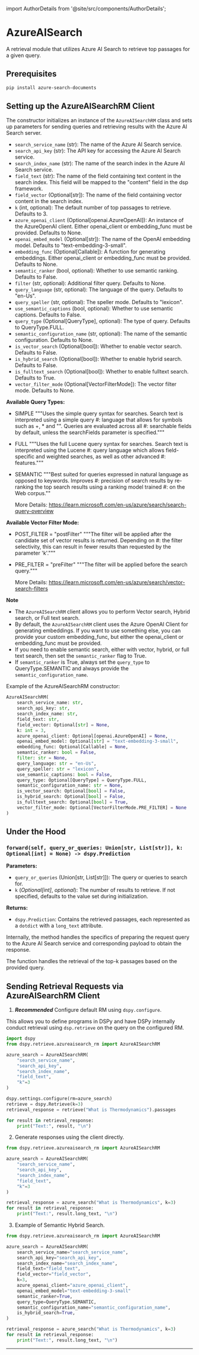 import AuthorDetails from '@site/src/components/AuthorDetails';

# AzureAISearch

A retrieval module that utilizes Azure AI Search to retrieve top passages for a given query.

## Prerequisites

```bash
pip install azure-search-documents
```

## Setting up the AzureAISearchRM Client

The constructor initializes an instance of the `AzureAISearchRM` class and sets up parameters for sending queries and retrieving results with the Azure AI Search server.

- `search_service_name` (str): The name of the Azure AI Search service.
- `search_api_key` (str): The API key for accessing the Azure AI Search service.
- `search_index_name` (str): The name of the search index in the Azure AI Search service.
- `field_text` (str): The name of the field containing text content in the search index. This field will be mapped to the "content" field in the dsp framework.
- `field_vector` (Optional[str]): The name of the field containing vector content in the search index.
- `k` (int, optional): The default number of top passages to retrieve. Defaults to 3.
- `azure_openai_client` (Optional[openai.AzureOpenAI]): An instance of the AzureOpenAI client. Either openai_client or embedding_func must be provided. Defaults to None.
- `openai_embed_model` (Optional[str]): The name of the OpenAI embedding model. Defaults to "text-embedding-3-small".
- `embedding_func` (Optional[Callable]): A function for generating embeddings. Either openai_client or embedding_func must be provided. Defaults to None.
- `semantic_ranker` (bool, optional): Whether to use semantic ranking. Defaults to False.
- `filter` (str, optional): Additional filter query. Defaults to None.
- `query_language` (str, optional): The language of the query. Defaults to "en-Us".
- `query_speller` (str, optional): The speller mode. Defaults to "lexicon".
- `use_semantic_captions` (bool, optional): Whether to use semantic captions. Defaults to False.
- `query_type` (Optional[QueryType], optional): The type of query. Defaults to QueryType.FULL.
- `semantic_configuration_name` (str, optional): The name of the semantic configuration. Defaults to None.
- `is_vector_search` (Optional[bool]): Whether to enable vector search. Defaults to False.
- `is_hybrid_search` (Optional[bool]): Whether to enable hybrid search. Defaults to False.
- `is_fulltext_search` (Optional[bool]): Whether to enable fulltext search. Defaults to True.
- `vector_filter_mode` (Optional[VectorFilterMode]): The vector filter mode. Defaults to None.


**Available Query Types:**

- SIMPLE
    """Uses the simple query syntax for searches. Search text is interpreted using a simple query
    #: language that allows for symbols such as +, * and "". Queries are evaluated across all
    #: searchable fields by default, unless the searchFields parameter is specified."""
- FULL
    """Uses the full Lucene query syntax for searches. Search text is interpreted using the Lucene
    #: query language which allows field-specific and weighted searches, as well as other advanced
    #: features."""
- SEMANTIC
    """Best suited for queries expressed in natural language as opposed to keywords. Improves
    #: precision of search results by re-ranking the top search results using a ranking model trained
    #: on the Web corpus.""

    More Details: https://learn.microsoft.com/en-us/azure/search/search-query-overview

**Available Vector Filter Mode:**

- POST_FILTER = "postFilter"
    """The filter will be applied after the candidate set of vector results is returned. Depending on
    #: the filter selectivity, this can result in fewer results than requested by the parameter 'k'."""

- PRE_FILTER = "preFilter"
    """The filter will be applied before the search query."""

    More Details: https://learn.microsoft.com/en-us/azure/search/vector-search-filters

**Note**

- The `AzureAISearchRM` client allows you to perform Vector search, Hybrid search, or Full text search.
- By default, the `AzureAISearchRM` client uses the Azure OpenAI Client for generating embeddings. If you want to use something else, you can provide your custom embedding_func, but either the openai_client or embedding_func must be provided.
- If you need to enable semantic search, either with vector, hybrid, or full text search, then set the `semantic_ranker` flag to True.
- If `semantic_ranker` is True, always set the `query_type` to QueryType.SEMANTIC and always provide the `semantic_configuration_name`.

Example of the AzureAISearchRM constructor:

```python
AzureAISearchRM(
    search_service_name: str,
    search_api_key: str,
    search_index_name: str,
    field_text: str,
    field_vector: Optional[str] = None,
    k: int = 3,
    azure_openai_client: Optional[openai.AzureOpenAI] = None,
    openai_embed_model: Optional[str] = "text-embedding-3-small",
    embedding_func: Optional[Callable] = None,
    semantic_ranker: bool = False,
    filter: str = None,
    query_language: str = "en-Us",
    query_speller: str = "lexicon",
    use_semantic_captions: bool = False,
    query_type: Optional[QueryType] = QueryType.FULL,
    semantic_configuration_name: str = None,
    is_vector_search: Optional[bool] = False,
    is_hybrid_search: Optional[bool] = False,
    is_fulltext_search: Optional[bool] = True,
    vector_filter_mode: Optional[VectorFilterMode.PRE_FILTER] = None
)
```

## Under the Hood

### `forward(self, query_or_queries: Union[str, List[str]], k: Optional[int] = None) -> dspy.Prediction`

**Parameters:**

- `query_or_queries` (Union[str, List[str]]): The query or queries to search for.
- `k` (_Optional[int]_, _optional_): The number of results to retrieve. If not specified, defaults to the value set during initialization.

**Returns:**

- `dspy.Prediction`: Contains the retrieved passages, each represented as a `dotdict` with a `long_text` attribute.

Internally, the method handles the specifics of preparing the request query to the Azure AI Search service and corresponding payload to obtain the response.

The function handles the retrieval of the top-k passages based on the provided query.

## Sending Retrieval Requests via AzureAISearchRM Client

1. _**Recommended**_ Configure default RM using `dspy.configure`.

This allows you to define programs in DSPy and have DSPy internally conduct retrieval using `dsp.retrieve` on the query on the configured RM.

```python
import dspy
from dspy.retrieve.azureaisearch_rm import AzureAISearchRM

azure_search = AzureAISearchRM(
    "search_service_name",
    "search_api_key",
    "search_index_name",
    "field_text",
    "k"=3
)

dspy.settings.configure(rm=azure_search)
retrieve = dspy.Retrieve(k=3)
retrieval_response = retrieve("What is Thermodynamics").passages

for result in retrieval_response:
    print("Text:", result, "\n")
```

2. Generate responses using the client directly.

```python
from dspy.retrieve.azureaisearch_rm import AzureAISearchRM

azure_search = AzureAISearchRM(
    "search_service_name",
    "search_api_key",
    "search_index_name",
    "field_text",
    "k"=3
)

retrieval_response = azure_search("What is Thermodynamics", k=3)
for result in retrieval_response:
    print("Text:", result.long_text, "\n")
```

3. Example of Semantic Hybrid Search.

```python
from dspy.retrieve.azureaisearch_rm import AzureAISearchRM

azure_search = AzureAISearchRM(
    search_service_name="search_service_name",
    search_api_key="search_api_key",
    search_index_name="search_index_name",
    field_text="field_text",
    field_vector="field_vector",
    k=3,
    azure_openai_client="azure_openai_client",
    openai_embed_model="text-embedding-3-small"
    semantic_ranker=True,
    query_type=QueryType.SEMANTIC,
    semantic_configuration_name="semantic_configuration_name",
    is_hybrid_search=True,
)

retrieval_response = azure_search("What is Thermodynamics", k=3)
for result in retrieval_response:
    print("Text:", result.long_text, "\n")
```

***

<AuthorDetails name="Prajapati Harishkumar Kishorkumar"/>